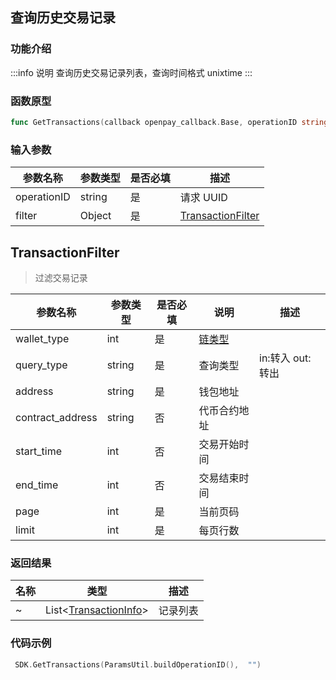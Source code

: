 ## 查询历史交易记录

### 功能介绍

:::info 说明
查询历史交易记录列表，查询时间格式 unixtime
:::

### 函数原型

```go showLineNumbers
func GetTransactions(callback openpay_callback.Base, operationID string, filter TransactionFilter)
```

### 输入参数

| 参数名称    | 参数类型 | 是否必填 | 描述                  |
| ----------- | -------- | -------- | --------------------- |
| operationID | string   | 是       | 请求 UUID             |
| filter      | Object   | 是       | [TransactionFilter]() |

## TransactionFilter

> 过滤交易记录

| 参数名称         | 参数类型 | 是否必填 | 说明                                | 描述                      |
| ---------------- | -------- | -------- | ----------------------------------- | ------------------------- |
| wallet_type      | int      | 是       | [链类型](/common/enum.md#chaintype) |                           |
| query_type       | string   | 是       | 查询类型                            | in:转入 out:转出          |
| address          | string   | 是       | 钱包地址                            |                           |
| contract_address | string   | 否       | 代币合约地址                        |                           |
| start_time       | int      | 否       | 交易开始时间                        |                           |
| end_time         | int      | 否       | 交易结束时间                        |                           |
| page             | int      | 是       | 当前页码                            |                           |
| limit            | int      | 是       | 每页行数                            |                           |

### 返回结果

| 名称 | 类型                                                       | 描述     |
| ---- | ---------------------------------------------------------- | -------- |
| ~    | List<[TransactionInfo](/common/entity.md#transactioninfo)> | 记录列表 |

### 代码示例

```go showLineNumbers
 SDK.GetTransactions(ParamsUtil.buildOperationID(),  "")
```
